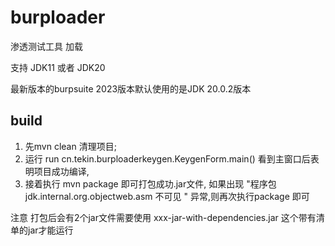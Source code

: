 # burploader

渗透测试工具 加载

支持 JDK11 或者 JDK20

最新版本的burpsuite 2023版本默认使用的是JDK 20.0.2版本

## build
1. 先mvn clean 清理项目;
2. 运行 run cn.tekin.burploaderkeygen.KeygenForm.main() 看到主窗口后表明项目成功编译, 
3. 接着执行 mvn package 即可打包成功.jar文件, 
如果出现 "程序包 jdk.internal.org.objectweb.asm 不可见 " 异常,则再次执行package 即可


注意 打包后会有2个jar文件需要使用 xxx-jar-with-dependencies.jar 这个带有清单的jar才能运行


